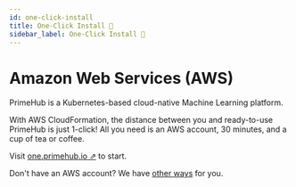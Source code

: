 ```yaml
---
id: one-click-install
title: One-Click Install 🚀
sidebar_label: One-Click Install 🚀
---
```


# Amazon Web Services (AWS)

PrimeHub is a Kubernetes-based cloud-native Machine Learning platform.

With AWS CloudFormation, the distance between you and ready-to-use PrimeHub is just 1-click!  All you need is an AWS account, 30 minutes, and a cup of tea or coffee.

Visit [one.primehub.io &neArr;](https://one.primehub.io/) to start.

Don't have an AWS account? We have [other ways](../install-manually) for you.
